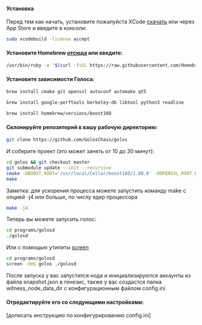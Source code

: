 #### Установка
Перед тем как начать, установите пожалуйста XCode [скачать](https://developer.apple.com/download) или через App Store
и введите в консоли:
```bash
sudo xcodebuild -license accept
```

#### Установите Homebrew [отсюда](http://brew.sh/) или введите:
```bash
/usr/bin/ruby -e "$(curl -fsSL https://raw.githubusercontent.com/Homebrew/install/master/install)"
```

#### Установите зависимости Голоса:
```bash
brew install cmake git openssl autoconf automake qt5
```

```bash
brew install google-perftools berkeley-db libtool python3 readline
```

```bash
brew install homebrew/versions/boost160
```

#### Склонируйте репозиторий в вашу рабочую директорию:
```bash
git clone https://github.com/GolosChain/golos
```

И соберите проект (это может занять от 10 до 30 минут):
```bash
cd golos && git checkout master
git submodule update --init --recursive
cmake -DBOOST_ROOT='/usr/local/Cellar/boost160/1.60.0' -DOPENSSL_ROOT_DIR='/usr/local/Cellar/openssl/1.0.2h_1/'  -DCMAKE_BUILD_TYPE=Release .
make
```
Заметка: для ускорения процесса можете запустить команду make с опцией -j4 или больше, по числу ядер процессора
```bash
make -j4
```

Теперь вы можете запусить голос:
```bash
cd programs/golosd
./golosd
```

Или с помощью утилиты [screen](http://help.ubuntu.ru/wiki/screen)
```bash
cd programs/golosd
screen -dmS golos ./golosd
```

После запуска у вас запустится нода и инициализируются аккаунты из файла snapshot.json в генезис, также у вас создастся папка 
witness_node_data_dir с конфигурационным файлом config.ini

#### Отредактируйте его со следующими настройками:
[дописать инструкцию по конфигурированию config.ini]
